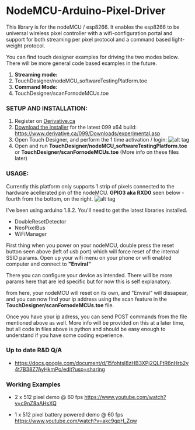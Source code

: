 # NodeMCU-Arduino-Pixel-Driver
This library is for the nodeMCU / esp8266. It enables the esp8266 to be universal wireless pixel controller with a wifi-configuration portal and support for both streaming per pixel protocol and a command based light-weight protocol.

You can find touch designer examples for driving the two modes below. There will be more general code based examples in the future.

1. **Streaming mode:**
  1. TouchDesigner/nodeMCU_softwareTestingPlatform.toe
2. **Command Mode:**
  1. TouchDesigner/scanFornodeMCUs.toe


### SETUP AND INSTALLATION:

1. Register on [Derivative.ca]
2. [Download the installer] for the latest 099 x64 build: https://www.derivative.ca/099/Downloads/experimental.asp
3. Open Touch Designer, and perform the 1 time activation / login:
![alt tag](http://www.enviral-design.com/downloads/loginToTouch.jpg)
4. Open and run **TouchDesigner/nodeMCU_softwareTestingPlatform.toe** or **TouchDesigner/scanFornodeMCUs.toe** (More info on these files later)

### USAGE:

Currently this platform only supports 1 strip of pixels connected to the hardware acellerated pin of the nodeMCU. **GPIO3 aka RXD0** seen below - fourth from the bottom, on the right.
![alt tag](https://pradeepsinghblog.files.wordpress.com/2016/04/nodemcu_pins.png?w=616)

I've been using arduino 1.8.2. You'll need to get the latest libraries installed.
- DoubleResetDetector
- NeoPixelBus
- WiFiManager

First thing when you power on your nodeMCU, double press the reset button seen above (left of usb port) which will force reset of the internal SSID params. Open up your wifi menu on your phone or wifi enabled computer and connect to **"Enviral"**

There you can configure your device as intended. There will be more params here that are led specific but for now this is self explanatory.

from here, your nodeMCU will reset on its own, and "Enviral" will dissapear, and you can now find your ip address using the scan feature in the **TouchDesigner/scanFornodeMCUs.toe** file.

Once you have your ip adress, you can send POST commands from the file mentioned above as well. More info will be provided on this at a later time, but all code in files above is python and should be easy enough to understand if you have some coding experience.



### Up to date R&D Q/A

- https://docs.google.com/document/d/15fohtsI8zHB3XPj2QLFtR6nHrb2y4t7B38Z7AyHkmPo/edit?usp=sharing


### Working Examples

* 2 x 512 pixel demo @ 60 fps
https://www.youtube.com/watch?v=c9nZ8aAHsXQ

* 1 x 512 pixel battery powered demo @ 60 fps
https://www.youtube.com/watch?v=akc9gpH_Zqw


[Derivative.ca]: <http://www.derivative.ca/Login/RegisterForm.asp>
[Download the installer]: https://www.derivative.ca/088/Downloads/

